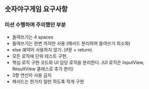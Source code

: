 ## 숫자야구게임 요구사항

### 미션 수행하며 주의했던 부분
- 들여쓰기는 4 spaces
- 들여쓰기는 한번 까지만 사용 (메서드 분리하여 들여쓰기 최소화)
- else 예약어 사용하지 않기. (if문 + return)
- 모든 로직에 단위 테스트 구현.
- 핵심 로직 구현 코드와 UI 담당 로직을 분리한다. (UI 로직은 InputView, ResultView 클래스로 추가 분리)
- 3항 연산자 사용 금지
- 메서드는 한가지 일만 하도록 작게 구현

